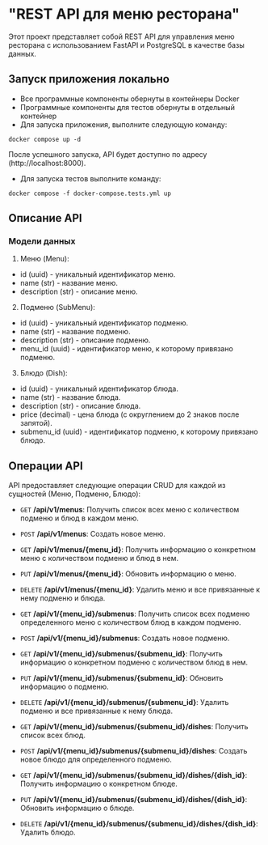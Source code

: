 # "REST API для меню ресторана"

Этот проект представляет собой REST API для управления меню ресторана с использованием FastAPI и PostgreSQL в качестве базы данных.

## Запуск приложения локально

* Все программные компоненты обернуты в контейнеры Docker
* Программные компоненты для тестов обернуты в отдельный контейнер
* Для запуска приложения, выполните следующую команду:

```docker compose up -d``` 

 После успешного запуска, API будет доступно по адресу (http://localhost:8000).

* Для запуска тестов выполните команду:
 
```docker compose -f docker-compose.tests.yml up```

## Описание API

### Модели данных

1. Меню (Menu):
* id (uuid) - уникальный идентификатор меню.
* name (str) - название меню.
* description (str) - описание меню.

2. Подменю (SubMenu):
* id (uuid) - уникальный идентификатор подменю.
* name (str) - название подменю.
* description (str) - описание подменю.
* menu_id (uuid) - идентификатор меню, к которому привязано подменю.

3. Блюдо (Dish):
* id (uuid) - уникальный идентификатор блюда.
* name (str) - название блюда.
* description (str) - описание блюда.
* price (decimal) - цена блюда (с округлением до 2 знаков после запятой).
* submenu_id (uuid) - идентификатор подменю, к которому привязано блюдо.

## Операции API

API предоставляет следующие операции CRUD для каждой из сущностей (Меню, Подменю, Блюдо):

* `GET` __/api/v1/menus__: Получить список всех меню с количеством подменю и блюд в каждом меню.

*    `POST` __/api/v1/menus__: Создать новое меню.

*   `GET` __/api/v1/menus/{menu_id}__: Получить информацию о конкретном меню с количеством подменю и блюд в нем.

*   `PUT` __/api/v1/menus/{menu_id}__: Обновить информацию о меню.

*    `DELETE` __/api/v1/menus/{menu_id}__: Удалить меню и все привязанные к нему подменю и блюда.

*    `GET` __/api/v1/{menu_id}/submenus__: Получить список всех подменю определенного меню с количеством блюд в каждом подменю.

*   `POST` __/api/v1/{menu_id}/submenus__: Создать новое подменю.

*    `GET` __/api/v1/{menu_id}/submenus/{submenu_id}__: Получить информацию о конкретном подменю с количеством блюд в нем.

*    `PUT` __/api/v1/{menu_id}/submenus/{submenu_id}__: Обновить информацию о подменю.

*    `DELETE` __/api/v1/{menu_id}/submenus/{submenu_id}__: Удалить подменю и все привязанные к нему блюда.

*    `GET` __/api/v1/{menu_id}/submenus/{submenu_id}/dishes__: Получить список всех блюд.

*    `POST` __/api/v1/{menu_id}/submenus/{submenu_id}/dishes__: Создать новое блюдо для определенного подменю.

*    `GET` __/api/v1/{menu_id}/submenus/{submenu_id}/dishes/{dish_id}__: Получить информацию о конкретном блюде.

*    `PUT` __/api/v1/{menu_id}/submenus/{submenu_id}/dishes/{dish_id}__: Обновить информацию о блюде.

*    `DELETE` __/api/v1/{menu_id}/submenus/{submenu_id}/dishes/{dish_id}__: Удалить блюдо.
